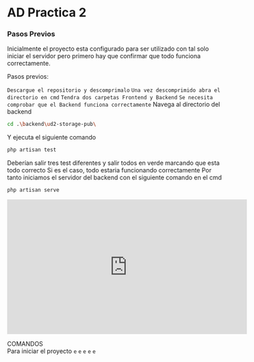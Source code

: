 # AD Practica 2


### Pasos Previos

Inicialmente el proyecto esta configurado para ser utilizado con tal solo iniciar el servidor pero primero hay que confirmar que todo funciona correctamente.

Pasos previos:

`Descargue el repositorio y descomprimalo`
`Una vez descomprimido abra el directorio en cmd`
`Tendra dos carpetas Frontend y Backend`
`Se necesita comprobar que el Backend funciona correctamente`
Navega al directorio del backend
```bash
cd .\backend\ud2-storage-pub\
```

Y ejecuta el siguiente comando
```bash
php artisan test
```
Deberían salir tres test diferentes y salir todos en verde marcando que esta todo correcto
Si es el caso, todo estaria funcionando correctamente
Por tanto iniciamos el servidor del backend con el siguiente comando en el cmd
```bash
php artisan serve
```



<iframe width="560" height="315" src="https://www.youtube.com/embed/dQw4w9WgXc" frameborder="0" allowfullscreen></iframe>


COMANDOS
<br>
Para iniciar el proyecto
`e`
`e`
`e`
`e`
`e`

